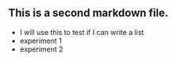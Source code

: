 ## This is a second markdown file.
* I will use this to test if I can write a list
* experiment 1
* experiment 2